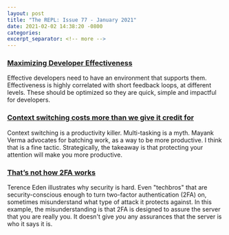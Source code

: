 ```yaml
---
layout: post
title: "The REPL: Issue 77 - January 2021"
date: 2021-02-02 14:38:20 -0800
categories:
excerpt_separator: <!-- more -->
---
```


### [Maximizing Developer Effectiveness][1]

Effective developers need to have an environment that supports them. Effectiveness is highly correlated with short feedback loops, at different levels. These should be optimized so they are quick, simple and impactful for developers.

### [Context switching costs more than we give it credit for][2]

Context switching is a productivity killer. Multi-tasking is a myth. Mayank Verma advocates for batching work, as a way to be more productive. I think that is a fine tactic. Strategically, the takeaway is that protecting your attention will make you more productive.

### [That’s not how 2FA works][3]

Terence Eden illustrates why security is hard. Even "techbros" that are security-conscious enough to turn two-factor authentication (2FA) on, sometimes misunderstand what type of attack it protects against. In this example, the misunderstanding is that 2FA is designed to assure the server that you are really you. It doesn't give *you* any assurances that the server is who it says it is.

[1]: https://martinfowler.com/articles/developer-effectiveness.html
[2]: https://thinkingthrough.substack.com/p/context-switching-cost-more-than
[3]: https://shkspr.mobi/blog/2021/01/thats-not-how-2fa-works/
